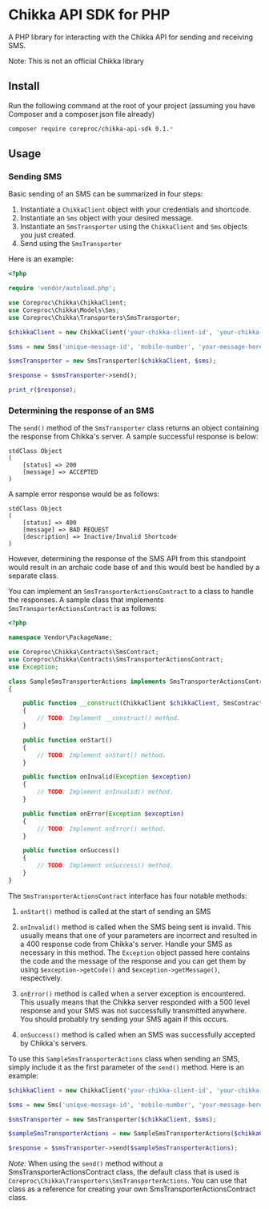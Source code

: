 Chikka API SDK for PHP
=====================

A PHP library for interacting with the Chikka API for sending and receiving SMS.

Note: This is not an official Chikka library

## Install

Run the following command at the root of your project (assuming you have Composer and a composer.json file already)

```bash
composer require coreproc/chikka-api-sdk 0.1.*
```

## Usage

### Sending SMS

Basic sending of an SMS can be summarized in four steps:

1. Instantiate a `ChikkaClient` object with your credentials and shortcode.
2. Instantiate an `Sms` object with your desired message.
3. Instantiate an `SmsTransporter` using the `ChikkaClient` and `Sms` objects you just created.
4. Send using the `SmsTransporter`

Here is an example:

```php
<?php

require 'vendor/autoload.php';

use Coreproc\Chikka\ChikkaClient;
use Coreproc\Chikka\Models\Sms;
use Coreproc\Chikka\Transporters\SmsTransporter;

$chikkaClient = new ChikkaClient('your-chikka-client-id', 'your-chikka-secret-key', 'your-chikka-shortcode');

$sms = new Sms('unique-message-id', 'mobile-number', 'your-message-here');

$smsTransporter = new SmsTransporter($chikkaClient, $sms);

$response = $smsTransporter->send();

print_r($response);
```

### Determining the response of an SMS

The `send()` method of the `SmsTransporter` class returns an object containing the response from Chikka's server. A sample successful response is below:

```
stdClass Object
(
    [status] => 200
    [message] => ACCEPTED
)
```

A sample error response would be as follows:

```
stdClass Object
(
    [status] => 400
    [message] => BAD REQUEST
    [description] => Inactive/Invalid Shortcode
)
```

However, determining the response of the SMS API from this standpoint would result in an archaic code base of and this would best be handled by a separate class.

You can implement an `SmsTransporterActionsContract` to a class to handle the responses. A sample class that implements `SmsTransporterActionsContract` is as follows:

```php
<?php

namespace Vendor\PackageName;

use Coreproc\Chikka\Contracts\SmsContract;
use Coreproc\Chikka\Contracts\SmsTransporterActionsContract;
use Exception;

class SampleSmsTransporterActions implements SmsTransporterActionsContract
{

    public function __construct(ChikkaClient $chikkaClient, SmsContract $sms)
    {
        // TODO: Implement __construct() method.
    }

    public function onStart()
    {
        // TODO: Implement onStart() method.
    }

    public function onInvalid(Exception $exception)
    {
        // TODO: Implement onInvalid() method.
    }

    public function onError(Exception $exception)
    {
        // TODO: Implement onError() method.
    }

    public function onSuccess()
    {
        // TODO: Implement onSuccess() method.
    }
}
```

The `SmsTransporterActionsContract` interface has four notable methods:

1. `onStart()` method is called at the start of sending an SMS

2. `onInvalid()` method is called when the SMS being sent is invalid. This usually means that one of your parameters are incorrect and resulted in a 400
response code from Chikka's server. Handle your SMS as necessary in this method. The `Exception` object passed here contains the code and the message of the
response and you can get them by using `$exception->getCode()` and `$exception->getMessage()`, respectively.

3. `onError()` method is called when a server exception is encountered. This usually means that the Chikka server responded with a 500 level response and your
SMS was not successfully transmitted anywhere. You should probably try sending your SMS again if this occurs.

4. `onSuccess()` method is called when an SMS was successfully accepted by Chikka's servers.

To use this `SampleSmsTransporterActions` class when sending an SMS, simply include it as the first parameter of the `send()` method. Here is an example:

```php
$chikkaClient = new ChikkaClient('your-chikka-client-id', 'your-chikka-secret-key', 'your-chikka-shortcode');

$sms = new Sms('unique-message-id', 'mobile-number', 'your-message-here');

$smsTransporter = new SmsTransporter($chikkaClient, $sms);

$sampleSmsTransporterActions = new SampleSmsTransporterActions($chikkaClient, $sms);

$response = $smsTransporter->send($sampleSmsTransporterActions);
```

*Note:* When using the `send()` method without a SmsTransporterActionsContract class, the default class that is used is `Coreproc\Chikka\Transporters\SmsTransporterActions`.
You can use that class as a reference for creating your own SmsTransporterActionsContract class.